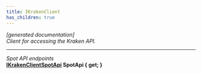 ```yaml
---
title: IKrakenClient
has_children: true
---
```

*[generated documentation]*  
*Client for accessing the Kraken API.*
  
***
*Spot API endpoints*  
**[IKrakenClientSpotApi](SpotApi/IKrakenClientSpotApi.html) SpotApi { get; }**  
